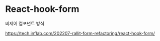 # React-hook-form

비제어 컴포넌트 방식

https://tech.inflab.com/202207-rallit-form-refactoring/react-hook-form/

